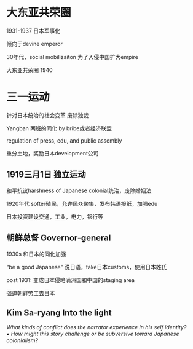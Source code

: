 # 大东亚共荣圈
1931-1937 日本军事化

倾向于devine emperor

30年代，social mobilizaiton 为了入侵中国扩大empire

大东亚共荣圈 1940

# 三一运动

针对日本统治的社会变革 废除独裁

Yangban 两班的同化 by bribe或者经济联盟

regulation of press, edu, and public assembly

重分土地，奖励日本development公司

## 1919三月1日 独立运动

和平抗议harshness of Japanese colonial统治，废除婚姻法

1920年代 softer殖民，允许民众聚集，发布韩语报纸，加强edu

日本投资建设交通，工业，电力，银行等

## 朝鲜总督 Governor-general

1930s 和日本的同化加强

“be a good Japanese" 说日语，take日本customs，使用日本姓氏

post 1931: 变成日本侵略满洲国和中国的staging area

强迫朝鲜劳工去日本

## Kim Sa-ryang Into the light
*What kinds of conflict does the narrator experience in his self identity?   
• How might this story challenge or be subversive toward Japanese
colonialism?*

## 
